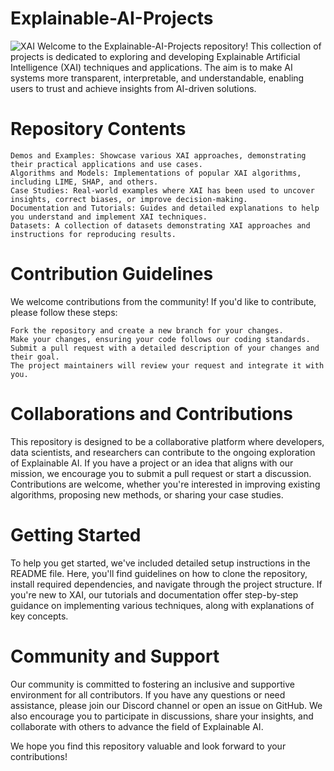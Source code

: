 # Explainable-AI-Projects

![XAI](https://www.datanami.com/wp-content/uploads/2020/01/explainable_AI_shutterstock_-BAIVECTOR.jpg)
Welcome to the Explainable-AI-Projects repository! This collection of projects is dedicated to exploring and developing Explainable Artificial Intelligence (XAI) techniques and applications. The aim is to make AI systems more transparent, interpretable, and understandable, enabling users to trust and achieve insights from AI-driven solutions.
# Repository Contents

    Demos and Examples: Showcase various XAI approaches, demonstrating their practical applications and use cases.
    Algorithms and Models: Implementations of popular XAI algorithms, including LIME, SHAP, and others.
    Case Studies: Real-world examples where XAI has been used to uncover insights, correct biases, or improve decision-making.
    Documentation and Tutorials: Guides and detailed explanations to help you understand and implement XAI techniques.
    Datasets: A collection of datasets demonstrating XAI approaches and instructions for reproducing results.

# Contribution Guidelines

We welcome contributions from the community! If you'd like to contribute, please follow these steps:

    Fork the repository and create a new branch for your changes.
    Make your changes, ensuring your code follows our coding standards.
    Submit a pull request with a detailed description of your changes and their goal.
    The project maintainers will review your request and integrate it with you.

# Collaborations and Contributions

This repository is designed to be a collaborative platform where developers, data scientists, and researchers can contribute to the ongoing exploration of Explainable AI. If you have a project or an idea that aligns with our mission, we encourage you to submit a pull request or start a discussion. Contributions are welcome, whether you're interested in improving existing algorithms, proposing new methods, or sharing your case studies.

# Getting Started

To help you get started, we've included detailed setup instructions in the README file. Here, you'll find guidelines on how to clone the repository, install required dependencies, and navigate through the project structure. If you're new to XAI, our tutorials and documentation offer step-by-step guidance on implementing various techniques, along with explanations of key concepts.

# Community and Support

Our community is committed to fostering an inclusive and supportive environment for all contributors. If you have any questions or need assistance, please join our Discord channel or open an issue on GitHub. We also encourage you to participate in discussions, share your insights, and collaborate with others to advance the field of Explainable AI.

We hope you find this repository valuable and look forward to your contributions!

